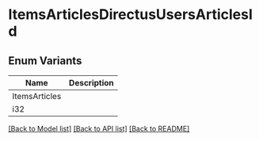 # ItemsArticlesDirectusUsersArticlesId

## Enum Variants

| Name | Description |
|---- | -----|
| ItemsArticles |  |
| i32 |  |

[[Back to Model list]](../README.md#documentation-for-models) [[Back to API list]](../README.md#documentation-for-api-endpoints) [[Back to README]](../README.md)


